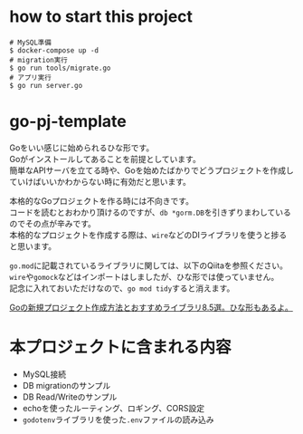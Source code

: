 # how to start this project

```
# MySQL準備
$ docker-compose up -d
# migration実行
$ go run tools/migrate.go
# アプリ実行
$ go run server.go
```

# go-pj-template
Goをいい感じに始められるひな形です。
<br/>Goがインストールしてあることを前提としています。
<br/>簡単なAPIサーバを立てる時や、Goを始めたばかりでどうプロジェクトを作成していけばいいかわからない時に有効だと思います。

本格的なGoプロジェクトを作る時には不向きです。
<br/>コードを読むとおわかり頂けるのですが、`db *gorm.DB`を引きずりまわしているのでその点が辛みです。
<br/>本格的なプロジェクトを作成する際は、`wire`などのDIライブラリを使うと捗ると思います。

`go.mod`に記載されているライブラリに関しては、以下のQiitaを参照ください。
<br/>`wire`や`gomock`などはインポートはしましたが、ひな形では使っていません。
<br/>記念に入れておいただけなので、`go mod tidy`すると消えます。

[Goの新規プロジェクト作成方法とおすすめライブラリ8.5選。ひな形もあるよ。]()

# 本プロジェクトに含まれる内容
- MySQL接続
- DB migrationのサンプル
- DB Read/Writeのサンプル
- echoを使ったルーティング、ロギング、CORS設定
- `godotenv`ライブラリを使った`.env`ファイルの読み込み
